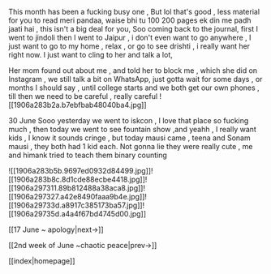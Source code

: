 
This month has been a fucking busy one ,
But lol that's good , less material for you to read meri pandaa, waise bhi tu 100 200 pages ek din me padh jaati hai , this isn't a big deal for you,
Soo coming back to the journal, first I went to jindoli then I went to Jaipur , i don't even want to go anywhere , I just want to go to my home , relax , or go to see drishti , i really want her right now. I just want to cling to her and talk a lot,

Her mom found out about me , and told her to block me , which she did on Instagram , we still talk a bit on WhatsApp, just gotta wait for some days , or months I should say , until college starts and we both get our own phones , till then we need to be careful , really careful 
![[1906a283b2a.b7ebfbab48040ba4.jpg]]

30 June
Sooo yesterday we went to iskcon , I love that place so fucking much , then today we went to see fountain show ,and yeahh , I really want kids , I know it sounds cringe , but today mausi came , teena and Sonam mausi , they both had 1 kid each.
Not gonna lie they were really cute , me and himank tried to teach them binary counting

![[1906a283b5b.9697ed0932d84499.jpg]]![[1906a283b8c.8d1cde88ecbe4418.jpg]]![[1906a297311.89b812488a38aca8.jpg]]![[1906a297327.a42e8490faaa9b4e.jpg]]![[1906a29733d.a8917c385173ba57.jpg]]![[1906a29735d.a4a4f67bd4745d00.jpg]]

[[17 June ~ apology|next->]]

[[2nd week of June ~chaotic peace|prev->]]

[[index|homepage]]